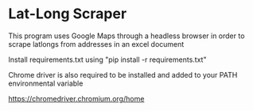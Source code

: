 # Lat-Long Scraper
This program uses Google Maps through a headless browser in order to scrape latlongs from addresses in an excel document

Install requirements.txt using  "pip install -r requirements.txt"

Chrome driver is also required to be installed and added to your PATH environmental variable

https://chromedriver.chromium.org/home
